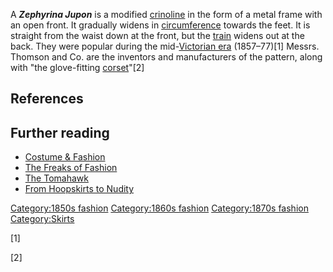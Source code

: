 A ***Zephyrina Jupon*** is a modified [crinoline](crinoline "wikilink")
in the form of a metal frame with an open front. It gradually widens in
[circumference](circumference "wikilink") towards the feet. It is
straight from the waist down at the front, but the
[train](train_(clothing) "wikilink") widens out at the back. They were
popular during the mid-[Victorian era](Victorian_era "wikilink")
(1857–77)[1] Messrs. Thomson and Co. are the inventors and manufacturers
of the pattern, along with "the glove-fitting
[corset](corset "wikilink")"[2]

## References

## Further reading

-   [Costume & Fashion](https://books.google.com/books?id=OX8iAQAAIAAJ)
-   [The Freaks of
    Fashion](https://books.google.com/books?id=JkMBAAAAQAAJ&pg=PA223)
-   [The
    Tomahawk](https://books.google.com/books?id=q2nOAAAAMAAJ&pg=PA8)
-   [From Hoopskirts to
    Nudity](https://books.google.com/books?id=IxIYAAAAIAAJ)

[Category:1850s fashion](Category:1850s_fashion "wikilink")
[Category:1860s fashion](Category:1860s_fashion "wikilink")
[Category:1870s fashion](Category:1870s_fashion "wikilink")
[Category:Skirts](Category:Skirts "wikilink")

[1]

[2]